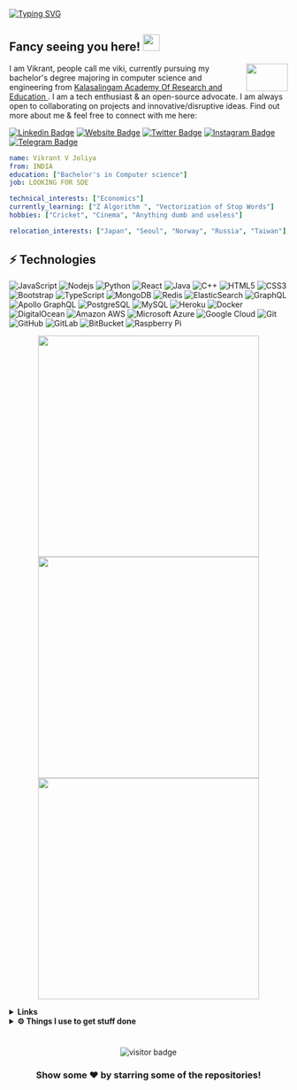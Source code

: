 [![Typing SVG](https://readme-typing-svg.herokuapp.com?font=Maiandra+GD&color=%2351F76B&size=18&center=true&vCenter=true&lines=I+woke+up+And;+I+chose+to+Code++;instead+of+Violence+%E2%9A%93)](https://git.io/typing-svg)
## Fancy seeing you here! <img src="https://raw.githubusercontent.com/aemmadi/aemmadi/master/wave.gif" width="30px">
<img align="right" height="50" width="75" alt="" src="https://user-images.githubusercontent.com/5713670/87202985-820dcb80-c2b6-11ea-9f56-7ec461c497c3.gif" />

I am Vikrant, people call me viki, currently pursuing my bachelor's degree majoring in computer science and engineering  from [Kalasalingam Academy Of Research and Education ](https://kalasalingam.ac.in/site/). I am a tech enthusiast & an open-source advocate. I am always open to collaborating on projects and innovative/disruptive ideas. Find out more about me & feel free to connect with me here:


[![Linkedin Badge](https://img.shields.io/badge/-LinkedIn-0e76a8?style=flat-square&logo=Linkedin&logoColor=white)](https://www.linkedin.com/in/vikrant-joliya-b1a887191)
[![Website Badge](https://img.shields.io/badge/Website-3b5998?style=flat-square&logo=google-chrome&logoColor=white)](https://vikrantvjoliya.github.io/)
[![Twitter Badge](https://img.shields.io/badge/-Twitter-00acee?style=flat-square&logo=Twitter&logoColor=white)](https://twitter.com/sator____)
[![Instagram Badge](https://img.shields.io/badge/-Instagram-e4405f?style=flat-square&logo=Instagram&logoColor=white)](https://instagram.com/___v1krant___/)
[![Telegram Badge](https://img.shields.io/badge/-Telegram-0088cc?style=flat-square&logo=Telegram&logoColor=white)](https://t.me/vikrant)

```yaml
name: Vikrant V Joliya
from: INDIA
education: ["Bachelor's in Computer science"]
job: LOOKING FOR SDE

technical_interests: ["Economics"]
currently_learning: ["Z Algorithm ", "Vectorization of Stop Words"]
hobbies: ["Cricket", "Cinema", "Anything dumb and useless"]

relocation_interests: ["Japan", "Seoul", "Norway", "Russia", "Taiwan"]
```
## ⚡ Technologies

![JavaScript](https://img.shields.io/badge/-JavaScript-black?style=flat-square&logo=javascript)
![Nodejs](https://img.shields.io/badge/-Nodejs-black?style=flat-square&logo=Node.js)
![Python](https://img.shields.io/badge/-Python-black?style=flat-square&logo=Python)
![React](https://img.shields.io/badge/-React-black?style=flat-square&logo=react)
![Java](https://img.shields.io/badge/-java-E34A86?style=flat-square&logo=java)
![C++](https://img.shields.io/badge/-C++-00599C?style=flat-square&logo=c)
![HTML5](https://img.shields.io/badge/-HTML5-E34F26?style=flat-square&logo=html5&logoColor=white)
![CSS3](https://img.shields.io/badge/-CSS3-1572B6?style=flat-square&logo=css3)
![Bootstrap](https://img.shields.io/badge/-Bootstrap-563D7C?style=flat-square&logo=bootstrap)
![TypeScript](https://img.shields.io/badge/-TypeScript-007ACC?style=flat-square&logo=typescript)
![MongoDB](https://img.shields.io/badge/-MongoDB-black?style=flat-square&logo=mongodb)
![Redis](https://img.shields.io/badge/-Redis-black?style=flat-square&logo=Redis)
![ElasticSearch](https://img.shields.io/badge/-ElasticSearch-005571?style=flat-square&logo=elasticsearch)
![GraphQL](https://img.shields.io/badge/-GraphQL-E10098?style=flat-square&logo=graphql)
![Apollo GraphQL](https://img.shields.io/badge/-Apollo%20GraphQL-311C87?style=flat-square&logo=apollo-graphql)
![PostgreSQL](https://img.shields.io/badge/-PostgreSQL-336791?style=flat-square&logo=postgresql)
![MySQL](https://img.shields.io/badge/-MySQL-black?style=flat-square&logo=mysql)
![Heroku](https://img.shields.io/badge/-Heroku-430098?style=flat-square&logo=heroku)
![Docker](https://img.shields.io/badge/-Docker-black?style=flat-square&logo=docker)
![DigitalOcean](https://img.shields.io/badge/-Digital%20Ocean-darkblue?style=flat-square&logo=digitalocean)
![Amazon AWS](https://img.shields.io/badge/Amazon%20AWS-232F3E?style=flat-square&logo=amazon-aws)
![Microsoft Azure](https://img.shields.io/badge/Microsoft%20Azure-232F7E?style=flat-square&logo=microsoft-azure)
![Google Cloud](https://img.shields.io/badge/Google%20Cloud-black?style=flat-square&logo=google-cloud)
![Git](https://img.shields.io/badge/-Git-black?style=flat-square&logo=git)
![GitHub](https://img.shields.io/badge/-GitHub-181717?style=flat-square&logo=github)
![GitLab](https://img.shields.io/badge/-GitLab-FCA121?style=flat-square&logo=gitlab)
![BitBucket](https://img.shields.io/badge/-BitBucket-darkblue?style=flat-square&logo=bitbucket)
![Raspberry Pi](https://img.shields.io/badge/-Raspberry%20Pi-C51A4A?style=flat-square&logo=Raspberry-Pi)



<p align = "center">
  <img src = "https://github-readme-stats.vercel.app/api?username=vikrantvjoliya&show_icons=true&theme=radical" width = 400>
  <img src = "https://github-readme-streak-stats.herokuapp.com?user=vikrantvjoliya&theme=dark&hide_border=true" width = 400>
  <img src = "https://github-readme-stats.vercel.app/api/top-langs/?username=vikrantvjoliya&layout=compact" width = 400>
</p>

<details>
  <br />
  <summary><b>Links
</b></summary>
  	<ul>
<p align="center">
  <a href="https://darkwood.fr"><img src="https://img.icons8.com/fluent/96/000000/domain.png" alt="darkwood"/></a>
  <a href="mailto:matyo91@gmail.com"><img src="https://img.icons8.com/color/96/000000/gmail.png" alt="email"/></a>
  <a href="https://www.linkedin.com/in/mathieu-ledru"><img src="https://img.icons8.com/color/96/000000/linkedin.png" alt="linkedin"/></a>
  <a href="https://discord.gg/tMDCF8RyvE"><img src="https://img.icons8.com/color/96/000000/discord-logo.png" alt="discord"/></a>
  <a href="https://twitter.com/matyo91"><img src="https://img.icons8.com/color/96/000000/twitter-squared.png" alt="twitter"/></a>
  <a href="https://www.youtube.com/user/matyo91"><img src="https://img.icons8.com/color/96/000000/youtube.png" alt="youtube"/></a>
  <a href="https://www.facebook.com/matyo91"><img src="https://img.icons8.com/color/96/000000/facebook.png" alt="facebook"/></a>
  <a href="https://www.instagram.com/matyo91"><img src="https://img.icons8.com/color/96/000000/instagram-new.png" alt="instagram"/></a>
  <a href="https://www.reddit.com/user/matyo91"><img src="https://img.icons8.com/color/96/000000/reddit.png" alt="reddit"/></a>
  <a href="https://www.twitch.tv/matyo91"><img src="https://img.icons8.com/color/96/000000/twitch--v2.png" alt="twitch"/></a>
  <a href="https://fr.pinterest.com/matyo91"><img src="https://img.icons8.com/color/96/000000/pinterest--v1.png" alt="pinterest"/></a>
  <a href="https://soundcloud.com/djmatyo91"><img src="https://img.icons8.com/color/96/000000/soundcloud.png" alt="soundcloud"/></a>
  <a href="https://medium.com/@matyo91"><img src="https://img.icons8.com/color/96/000000/medium-logo.png" alt="medium"/></a>
  <a href="https://www.mixcloud.com/matyo91"><img src="https://img.icons8.com/windows/96/000000/mixcloud.png" alt="mixcloud"/></a>
  <a href="https://keybase.io/matyo91"><img src="https://img.icons8.com/windows/96/000000/keybase2.png" alt="keybase"/></a>
  <a href="https://steamcommunity.com/id/matyo91"><img src="https://img.icons8.com/fluent/96/000000/steam.png" alt="steam"/></a>
  <a href="https://vk.com/matyo91"><img src="https://img.icons8.com/nolan/96/vk-circled.png" alt="vk"/></a>
  <a href="https://open.spotify.com/user/matyo91"><img src="https://img.icons8.com/color/96/000000/spotify--v1.png" alt="spotify"/></a>
  <a href="https://tripadvisor.com/members/matyo91"><img src="https://img.icons8.com/color/96/000000/tripadvisor.png" alt="tripadvisor"/></a>
  <a href="https://www.bandcamp.com/matyo91"><img src="https://img.icons8.com/nolan/96/bandcamp-button.png" alt="bandcamp"/></a>
  <a href="https://stackoverflow.com/users/4027349/mathieu-ledru"><img src="https://img.icons8.com/color/96/000000/stackoverflow.png" alt="stackoverflow"/></a>
  <a href="https://connect.symfony.com/profile/matyo91"><img src="https://img.icons8.com/color/96/000000/symfony.png" alt="symfony"/></a>
  <a href="https://hub.docker.com/u/matyo91"><img src="https://img.icons8.com/color/96/000000/docker.png" alt="docker"/></a>
  <a href="mailto:Matyo#2285"><img src="https://img.icons8.com/color/96/000000/battle-net.png" alt="battle.net"/></a>
</p>
</ul>
</details>


<details>
  <br />
  <summary><b>⚙️ Things I use to get stuff done</b></summary>
  	<ul>
      <li><b>OS:</b> Ubuntu 20.04</li>
      <li><b>Laptop: </b> ACER PREDATOR HELIOS 300 </li>
      <li><b>Browser: </b> Brave Web Browser</li>
      <li><b>Terminal: </b> ZSH: Oh My Zsh (PowerLevel10k)</li>
      <li><b>Code Editor:</b> VSCode - The best editor out there.</li>
      <li><b>To Stay Updated:</b> Dev.to, Medium, Linkedin and Twitter.</li>
	    <br />
	⚛️ Checkout My VSCode Configrations <a href="">Here</a>.
	</ul>
</details>

#

<p  align="center">
  <img src="https://visitor-badge.glitch.me/badge?page_id=vikrantvjoliya.vikrantvjoliya" alt="visitor badge"/>
</p>

<div align="center">

### Show some ❤️ by starring some of the repositories!

</div>
